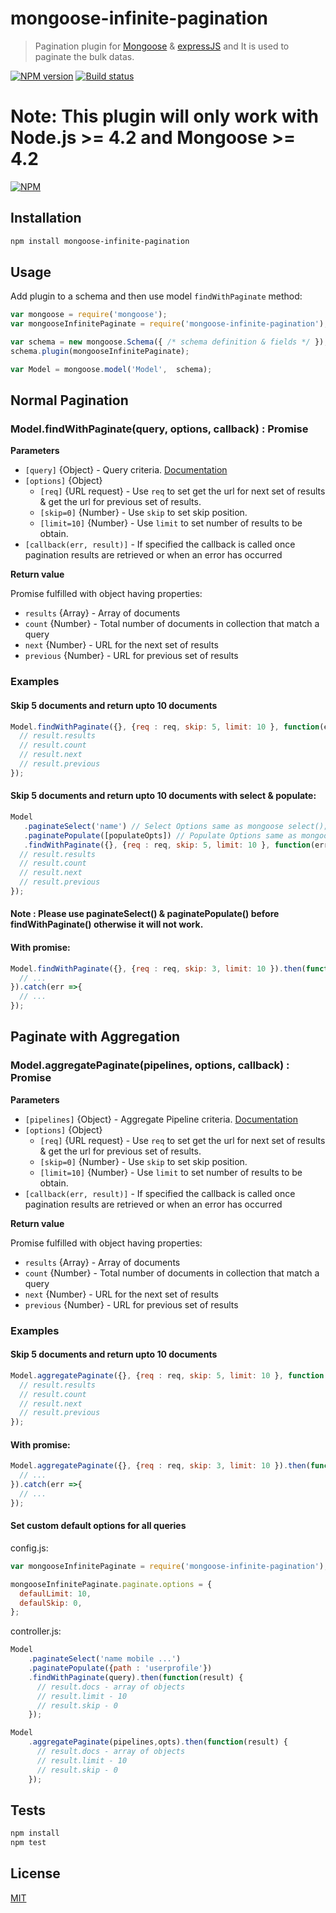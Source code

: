 
# mongoose-infinite-pagination

> Pagination plugin for [Mongoose](http://mongoosejs.com) & [expressJS](https://expressjs.com/) and It is used to paginate the bulk datas.

[![NPM version](https://img.shields.io/npm/v/mongoose-infinite-pagination.svg)](https://npmjs.org/package/mongoose-infinite-pagination)
[![Build status](https://img.shields.io/travis/edwardhotchkiss/mongoose-infinite-pagination.svg)](https://travis-ci.org/edwardhotchkiss/mongoose-infinite-pagination)

**Note:** This plugin will only work with Node.js >= 4.2 and Mongoose >= 4.2
=======
[![NPM](https://nodei.co/npm/mongoose-infinite-pagination.png?downloads=true&downloadRank=true&stars=true)](https://nodei.co/npm/mongoose-infinite-pagination/)

## Installation

```sh
npm install mongoose-infinite-pagination
```

## Usage
Add plugin to a schema and then use model `findWithPaginate` method:

```js
var mongoose = require('mongoose');
var mongooseInfinitePaginate = require('mongoose-infinite-pagination');

var schema = new mongoose.Schema({ /* schema definition & fields */ });
schema.plugin(mongooseInfinitePaginate);

var Model = mongoose.model('Model',  schema);
```

## Normal Pagination

### Model.findWithPaginate(query, options, callback) : Promise<any>

**Parameters**

* `[query]` {Object} - Query criteria. [Documentation](https://docs.mongodb.org/manual/tutorial/query-documents)
* `[options]` {Object}
  - `[req]` {URL request} - Use `req` to set get the url for next set of results & get the url for previous set of results.
  - `[skip=0]` {Number} - Use `skip` to set skip position.
  - `[limit=10]` {Number} - Use `limit` to set number of results to be obtain.
* `[callback(err, result)]` - If specified the callback is called once pagination results are retrieved or when an error has occurred

**Return value**

Promise fulfilled with object having properties:
* `results` {Array} - Array of documents
* `count` {Number} - Total number of documents in collection that match a query
* `next` {Number} - URL for the next set of results
* `previous` {Number} - URL for previous set of results

### Examples

#### Skip 5 documents and return upto 10 documents

```js
Model.findWithPaginate({}, {req : req, skip: 5, limit: 10 }, function(err, result) {
  // result.results
  // result.count
  // result.next
  // result.previous
});
```

#### Skip 5 documents and return upto 10 documents with select & populate:

```js
Model
   .paginateSelect('name') // Select Options same as mongoose select();
   .paginatePopulate([populateOpts]) // Populate Options same as mongoose populate();
   .findWithPaginate({}, {req : req, skip: 5, limit: 10 }, function(err, result) {
  // result.results
  // result.count
  // result.next
  // result.previous
});
```
#### Note : Please use paginateSelect() & paginatePopulate() before findWithPaginate() otherwise it will not work.

#### With promise:

```js
Model.findWithPaginate({}, {req : req, skip: 3, limit: 10 }).then(function(result) {
  // ...
}).catch(err =>{
  // ...
});
```
## Paginate with Aggregation

### Model.aggregatePaginate(pipelines, options, callback) : Promise<any>

**Parameters**

* `[pipelines]` {Object} - Aggregate Pipeline criteria. [Documentation](https://docs.mongodb.com/manual/core/aggregation-pipeline/)
* `[options]` {Object}
  - `[req]` {URL request} - Use `req` to set get the url for next set of results & get the url for previous set of results.
  - `[skip=0]` {Number} - Use `skip` to set skip position.
  - `[limit=10]` {Number} - Use `limit` to set number of results to be obtain.
* `[callback(err, result)]` - If specified the callback is called once pagination results are retrieved or when an error has occurred

**Return value**

Promise fulfilled with object having properties:
* `results` {Array} - Array of documents
* `count` {Number} - Total number of documents in collection that match a query
* `next` {Number} - URL for the next set of results
* `previous` {Number} - URL for previous set of results

### Examples

#### Skip 5 documents and return upto 10 documents

```js
Model.aggregatePaginate({}, {req : req, skip: 5, limit: 10 }, function(err, result) {
  // result.results
  // result.count
  // result.next
  // result.previous
});
```

#### With promise:

```js
Model.aggregatePaginate({}, {req : req, skip: 3, limit: 10 }).then(function(result) {
  // ...
}).catch(err =>{
  // ...
});
```

#### Set custom default options for all queries

config.js:

```js
var mongooseInfinitePaginate = require('mongoose-infinite-pagination');

mongooseInfinitePaginate.paginate.options = { 
  defaulLimit: 10,
  defaulSkip: 0,
};
```

controller.js:

```js
Model
    .paginateSelect('name mobile ...')
    .paginatePopulate({path : 'userprofile'})
    .findWithPaginate(query).then(function(result) {
      // result.docs - array of objects
      // result.limit - 10
      // result.skip - 0
    });

Model
    .aggregatePaginate(pipelines,opts).then(function(result) {
      // result.docs - array of objects
      // result.limit - 10
      // result.skip - 0
    });
```

## Tests

```sh
npm install
npm test
```

## License

[MIT](LICENSE)

